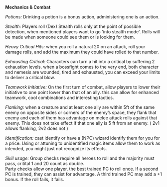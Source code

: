 **Mechanics & Combat**

*Potions:* Drinking a potion is a bonus action, administering one is an action.

*Stealth:* Players roll (Dex) Stealth rolls only at the point of possible detection, when mentioned players want to go 'into stealth mode'. Rolls will be made when someone could see them or is looking for them.

*Heavy Critical Hits:* when you roll a natural 20 on an attack, roll your damage rolls, and add the maximum they could have rolled to that number.

*Exhausting Critical:* Characters can turn a hit into a critical by suffering 2 exhaustion levels. when a bossfight comes to the very end, both character and nemesis are wounded, tired and exhausted, you can exceed your limits to deliver a critical blow.

*Teamwork Initiative:* On the first turn of combat, allow players to lower their initiative to one point lower than that of an ally. this can allow for enhanced teamwork, cool combinations and interesting tactics.  
  
*Flanking:* when a creature and at least one ally are within 5ft of the same enemy on opposite sides or corners of the enemy’s space, they flank that enemy and each of them has advantage on melee attack rolls against that enemy. This does not take effect if that one ally is 5 ft from an enemy. ( 2v1 allows flanking, 2v2 does not )

*Identification:* cast identify or have a (NPC) wizard identify them for you for a price. Using or attuning to unidentified magic items allow them to work as intended, you might just not recognize its effects.

*Skill usage:* Group checks require all heroes to roll and the majority must pass, critital 1 and 20 count as double.  
Party checks allow one player, the best trained PC to roll once. If a second PC is trained, they can assist for advantage. A third trained PC may add a +1 bonus. If the roll fails, it fails.
